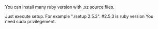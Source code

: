 

You can install many ruby version with .xz source files.

Just execute setup. For example "./setup 2.5.3".  #2.5.3 is ruby version
You need sudo privilegement. 


